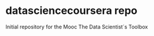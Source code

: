 datasciencecoursera repo
===================

Initial repository for the Mooc The Data Scientist´s Toolbox 
